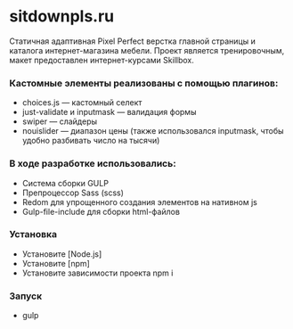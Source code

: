# sitdownpls.ru
Статичная адаптивная Pixel Perfect верстка главной страницы и каталога интернет-магазина мебели. Проект является тренировочным, макет предоставлен интернет-курсами Skillbox.

### Кастомные элементы реализованы с помощью плагинов:
* choices.js — кастомный селект
* just-validate и inputmask — валидация формы
* swiper — слайдеры
* nouislider — диапазон цены (также использовался inputmask, чтобы удобно разбивать число на тысячи)

### В ходе разработке использовались:
* Система сборки GULP
* Препроцессор Sass (scss)
* Redom для упрощенного создания элементов на нативном js
* Gulp-file-include для сборки html-файлов

### Установка
* Установите [Node.js]
* Установите [npm]
* Установите зависимости проекта npm i

### Запуск
* gulp
